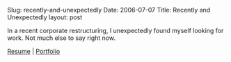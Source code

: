 Slug: recently-and-unexpectedly
Date: 2006-07-07
Title: Recently and Unexpectedly
layout: post

In a recent corporate restructuring, I unexpectedly found myself looking for work. Not much else to say right now.

[Resume](http://static.monkinetic.com/files/steveivyresume.pdf) | [Portfolio](http://static.monkinetic.com/files/steveivyportfolio.pdf)

